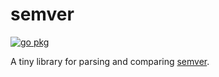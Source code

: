 # semver

[![go pkg](https://pkg.go.dev/badge/github.com/nothub/semver.svg)](https://pkg.go.dev/github.com/nothub/semver)

A tiny library for parsing and comparing [semver](https://semver.org/).
